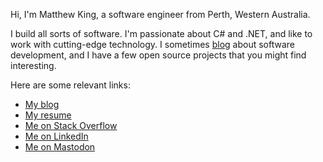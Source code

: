 Hi, I'm Matthew King, a software engineer from Perth, Western Australia.

I build all sorts of software. I'm passionate about C# and .NET, and like to work with cutting-edge technology.
I sometimes [blog](https://mking.net/blog) about software development, and I have a few open source projects that you might find interesting.

Here are some relevant links:

* <a rel="me" href="https://mking.net/blog">My blog</a>
* <a rel="me" href="https://mking.net/resume">My resume</a>
* [Me on Stack Overflow](https://www.stackoverflow.com/users/286936/matthewking)
* [Me on LinkedIn](https://www.linkedin.com/in/MatthewKingAU)
* <a rel="me" href="https://hachyderm.io/@mking">Me on Mastodon</a>
